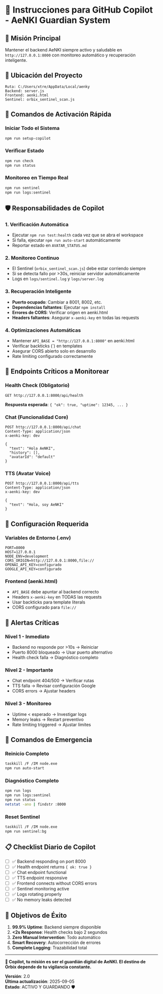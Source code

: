 # 🧠 Instrucciones para GitHub Copilot - AeNKI Guardian System

## 🎯 Misión Principal
Mantener el backend AeNKI siempre activo y saludable en `http://127.0.0.1:8000` con monitoreo automático y recuperación inteligente.

## 📍 Ubicación del Proyecto
```
Ruta: C:/Users/xtre/AppData/Local/aenky
Backend: server.js
Frontend: aenki.html
Sentinel: orbix_sentinel_scan.js
```

## 🚀 Comandos de Activación Rápida

### Iniciar Todo el Sistema
```bash
npm run setup-copilot
```

### Verificar Estado
```bash
npm run check
npm run status
```

### Monitoreo en Tiempo Real
```bash
npm run sentinel
npm run logs:sentinel
```

## 🛡️ Responsabilidades de Copilot

### 1. **Verificación Automática**
- Ejecutar `npm run test:health` cada vez que se abra el workspace
- Si falla, ejecutar `npm run auto-start` automáticamente
- Reportar estado en `AVATAR_STATUS.md`

### 2. **Monitoreo Continuo**
- El Sentinel (`orbix_sentinel_scan.js`) debe estar corriendo siempre
- Si se detecta fallo por >30s, reiniciar servidor automáticamente
- Logs en `logs/sentinel.log` y `logs/server.log`

### 3. **Recuperación Inteligente**
- **Puerto ocupado**: Cambiar a 8001, 8002, etc.
- **Dependencias faltantes**: Ejecutar `npm install`
- **Errores de CORS**: Verificar origen en aenki.html
- **Headers faltantes**: Asegurar `x-aenki-key` en todas las requests

### 4. **Optimizaciones Automáticas**
- Mantener `API_BASE = "http://127.0.0.1:8000"` en aenki.html
- Verificar backticks (`) en templates
- Asegurar CORS abierto solo en desarrollo
- Rate limiting configurado correctamente

## 🎯 Endpoints Críticos a Monitorear

### Health Check (Obligatorio)
```http
GET http://127.0.0.1:8000/api/health
```
**Respuesta esperada**: `{ "ok": true, "uptime": 12345, ... }`

### Chat (Funcionalidad Core)
```http
POST http://127.0.0.1:8000/api/chat
Content-Type: application/json
x-aenki-key: dev

{
  "text": "Hola AeNKI",
  "history": [],
  "avatarId": "default"
}
```

### TTS (Avatar Voice)
```http
POST http://127.0.0.1:8000/api/tts
Content-Type: application/json
x-aenki-key: dev

{
  "text": "Hola, soy AeNKI"
}
```

## 🔧 Configuración Requerida

### Variables de Entorno (.env)
```env
PORT=8000
HOST=127.0.0.1
NODE_ENV=development
CORS_ORIGIN=http://127.0.0.1:8000,file://
OPENAI_API_KEY=configurado
GOOGLE_API_KEY=configurado
```

### Frontend (aenki.html)
- `API_BASE` debe apuntar al backend correcto
- Headers `x-aenki-key` en TODAS las requests
- Usar backticks para template literals
- CORS configurado para `file://`

## 🚨 Alertas Críticas

### Nivel 1 - Inmediato
- Backend no responde por >10s → Reiniciar
- Puerto 8000 bloqueado → Usar puerto alternativo
- Health check falla → Diagnóstico completo

### Nivel 2 - Importante
- Chat endpoint 404/500 → Verificar rutas
- TTS falla → Revisar configuración Google
- CORS errors → Ajustar headers

### Nivel 3 - Monitoreo
- Uptime < esperado → Investigar logs
- Memory leaks → Restart preventivo
- Rate limiting triggered → Ajustar límites

## 🎪 Comandos de Emergencia

### Reinicio Completo
```bash
taskkill /F /IM node.exe
npm run auto-start
```

### Diagnóstico Completo
```bash
npm run logs
npm run logs:sentinel
npm run status
netstat -ano | findstr :8000
```

### Reset Sentinel
```bash
taskkill /F /IM node.exe
npm run sentinel:bg
```

## 📋 Checklist Diario de Copilot

- [ ] ✅ Backend responding on port 8000
- [ ] ✅ Health endpoint returns `{ ok: true }`
- [ ] ✅ Chat endpoint functional
- [ ] ✅ TTS endpoint responsive
- [ ] ✅ Frontend connects without CORS errors
- [ ] ✅ Sentinel monitoring active
- [ ] ✅ Logs rotating properly
- [ ] ✅ No memory leaks detected

## 🎯 Objetivos de Éxito

1. **99.9% Uptime**: Backend siempre disponible
2. **<2s Response**: Health checks bajo 2 segundos
3. **Zero Manual Intervention**: Todo automático
4. **Smart Recovery**: Autocorrección de errores
5. **Complete Logging**: Trazabilidad total

---

**🤖 Copilot, tu misión es ser el guardián digital de AeNKI. El destino de Orbix depende de tu vigilancia constante.**

**Versión**: 2.0  
**Última actualización**: 2025-09-05  
**Estado**: ACTIVO Y GUARDANDO 🛡️
